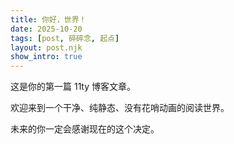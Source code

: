 ```yaml
---
title: 你好，世界！
date: 2025-10-20
tags: [post, 碎碎念, 起点]
layout: post.njk
show_intro: true
---
```


这是你的第一篇 11ty 博客文章。

欢迎来到一个干净、纯静态、没有花哨动画的阅读世界。

未来的你一定会感谢现在的这个决定。

